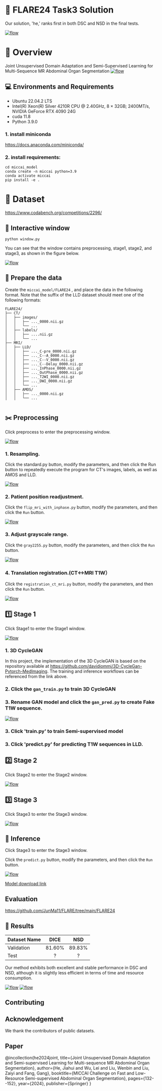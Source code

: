 # :triangular_flag_on_post: FLARE24 Task3 Solution
Our solution, 'he,' ranks first in both DSC and NSD in the final tests.

[![flow](https://github.com/Ho-Garfield/-FLARE2024_solution_he/blob/main/rank.png)](flow)
# :mag_right: Overview
Joint Unsupervised Domain Adaptation and Semi-Supervised Learning for Multi-Sequence MR Abdominal Organ Segmentation
[![flow](https://github.com/Ho-Garfield/-FLARE2024_solution_he/blob/main/1.png)](flow)


## :computer: Environments and Requirements

- Ubuntu 22.04.2 LTS
- Intel(R) Xeon(R) Silver 4210R CPU @ 2.40GHz, 8 × 32GB; 2400MT/s, NVIDIA GeForce RTX 4090 24G
- cuda 11.8
- Python 3.9.0
  

### 1. install miniconda
https://docs.anaconda.com/miniconda/
### 2. install requirements:
```setup
cd miccai_model
conda create -n miccai python=3.9
conda activate miccai
pip install -e .
```



# :hospital: Dataset

https://www.codabench.org/competitions/2296/

## :door: Interactive window
```setup
python window.py
```
You can see that the window contains preprocessing, stage1, stage2, and stage3, as shown in the figure below.

[![flow](https://github.com/Ho-Garfield/-FLARE2024_solution_he/blob/main/2.png)](flow)

## :file_folder: Prepare the data
Create the ```miccai_model/FLARE24``` , and place the data in the following format.
Note that the suffix of the LLD dataset should meet one of the following formats:
```
FLARE24/
├── CT/
│   ├── images/
│   │   ├── ..._0000.nii.gz
│   │   └── ...
│   ├── labels/
│   │   ├── ....nii.gz
│   │   └── ...
├── MRI/
│   ├── LLD/
│   │   ├── ..._C-pre_0000.nii.gz
│   │   ├── ..._C--A_0000.nii.gz
│   │   ├── ..._C--V_0000.nii.gz
│   │   ├── ..._C--Delay_0000.nii.gz
│   │   ├── ..._InPhase_0000.nii.gz
│   │   ├── ..._OutPhase_0000.nii.gz
│   │   ├── ..._T2WI_0000.nii.gz
│   │   ├── ..._DWI_0000.nii.gz
│   │   └── ...
│   ├── AMOS/
│   │   ├── ..._0000.nii.gz
│   │   └── ...


```
## :scissors: Preprocessing

Click preprocess to enter the preprocessing window.

[![flow](https://github.com/Ho-Garfield/-FLARE2024_solution_he/blob/main/3.jpg)](flow)


### 1. Resampling. 
Click the standard.py button, modify the parameters, and then click the Run button to repeatedly execute the program for CT's images, labels, as well as AMOS and LLD.

[![flow](https://github.com/Ho-Garfield/-FLARE2024_solution_he/blob/main/4.jpg)](flow)

### 2. Patient position readjustment.
Click the `flip_mri_with_inphase.py` button, modify the parameters, and then click the `Run` button.

[![flow](https://github.com/Ho-Garfield/-FLARE2024_solution_he/blob/main/5.jpg)](flow)

### 3. Adjust grayscale range.
Click the `gray2255.py` button, modify the parameters, and then click the `Run` button.

[![flow](https://github.com/Ho-Garfield/-FLARE2024_solution_he/blob/main/6.jpg)](flow)


### 4. Translation registration.(CT<->MRI T1W）
Click the `registration_ct_mri.py` button, modify the parameters, and then click the `Run` button.

[![flow](https://github.com/Ho-Garfield/-FLARE2024_solution_he/blob/main/7.jpg)](flow)


## :one: Stage 1
Click Stage1 to enter the Stage1 window.

[![flow](https://github.com/Ho-Garfield/-FLARE2024_solution_he/blob/main/s1.jpg)](flow)

### 1. 3D CycleGAN
In this project, the implementation of the 3D CycleGAN is based on the repository available at https://github.com/davidiommi/3D-CycleGan-Pytorch-MedImaging. The training and inference workflows can be referenced from the link above.
### 2. Click the `gan_train.py` to train 3D CycleGAN

### 3. Rename GAN model and click the `gan_pred.py` to create Fake T1W sequence.

[![flow](https://github.com/Ho-Garfield/-FLARE2024_solution_he/blob/main/rename.jpg)](flow)

### 3. Click 'train.py' to train Semi-supervised model
### 3. Click 'predict.py' for predicting T1W sequences in LLD.


## :two: Stage 2
Click Stage2 to enter the Stage2 window.

[![flow](https://github.com/Ho-Garfield/-FLARE2024_solution_he/blob/main/s2.jpg)](flow)

## :three: Stage 3
Click Stage3 to enter the Stage3 window.

[![flow](https://github.com/Ho-Garfield/-FLARE2024_solution_he/blob/main/s3.jpg)](flow)

## :wrench: Inference
Click Stage3 to enter the Stage3 window.

Click the `predict.py` button, modify the parameters, and then click the `Run` button.

[![flow](https://github.com/Ho-Garfield/-FLARE2024_solution_he/blob/main/inference.jpg)](flow)

[Model download link](https://drive.google.com/file/d/10oppkUMdTFLdRi4KnoBvjpzLILPDG9N2/view?usp=drive_link)
## Evaluation
https://github.com/JunMa11/FLARE/tree/main/FLARE24
## :pushpin: Results

| Dataset Name	   |  DICE  |    NSD   |
| ---------------- | :----: | :------: |
|     Validation   | 81.60% |  89.83%  |
|       Test       |   ?    |    ?     |

Our method exhibits both excellent and stable performance in DSC and NSD, although it is slightly less efficient in terms of time and resource consumption.

[![flow](https://github.com/Ho-Garfield/-FLARE2024_solution_he/blob/main/result.png)](flow)
[![flow](https://github.com/Ho-Garfield/-FLARE2024_solution_he/blob/main/cost.png)](flow)

## Contributing


## Acknowledgement
We thank the contributors of public datasets.

## Paper
@incollection{he2024joint,
  title={Joint Unsupervised Domain Adaptation and Semi-supervised Learning for Multi-sequence MR Abdominal Organ Segmentation},
  author={He, Jiahui and Wu, Lei and Liu, Wenbin and Liu, Zaiyi and Fang, Gang},
  booktitle={MICCAI Challenge on Fast and Low-Resource Semi-supervised Abdominal Organ Segmentation},
  pages={132--152},
  year={2024},
  publisher={Springer}
}


